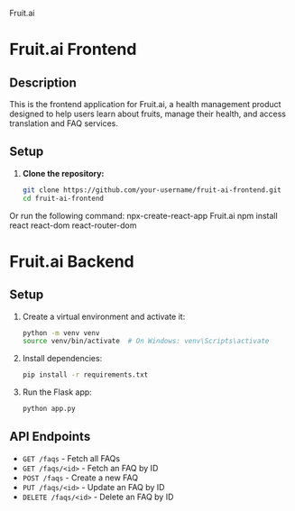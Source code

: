 Fruit.ai

# Fruit.ai Frontend

## Description

This is the frontend application for Fruit.ai, a health management product designed to help users learn about fruits, manage their health, and access translation and FAQ services.

## Setup

1. **Clone the repository:**

   ```bash
   git clone https://github.com/your-username/fruit-ai-frontend.git
   cd fruit-ai-frontend

Or run the following command:
npx-create-react-app Fruit.ai
npm install react react-dom react-router-dom




# Fruit.ai Backend

## Setup

1. Create a virtual environment and activate it:

    ```bash
    python -m venv venv
    source venv/bin/activate  # On Windows: venv\Scripts\activate
    ```

2. Install dependencies:

    ```bash
    pip install -r requirements.txt
    ```

3. Run the Flask app:

    ```bash
    python app.py
    ```

## API Endpoints

- `GET /faqs` - Fetch all FAQs
- `GET /faqs/<id>` - Fetch an FAQ by ID
- `POST /faqs` - Create a new FAQ
- `PUT /faqs/<id>` - Update an FAQ by ID
- `DELETE /faqs/<id>` - Delete an FAQ by ID

